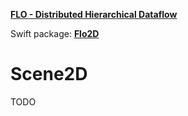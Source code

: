**[FLO - Distributed Hierarchical Dataflow](https://github.com/kk-0129/Flo)**

Swift package: **[Flo2D](../README.md)**

# Scene2D

TODO


